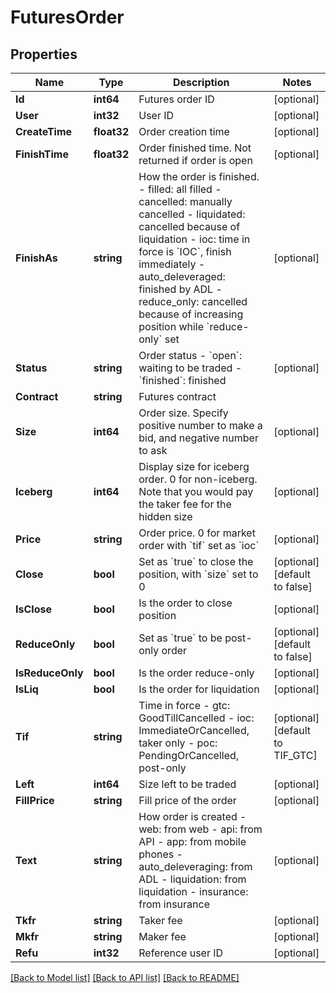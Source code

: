 # FuturesOrder

## Properties
Name | Type | Description | Notes
------------ | ------------- | ------------- | -------------
**Id** | **int64** | Futures order ID | [optional] 
**User** | **int32** | User ID | [optional] 
**CreateTime** | **float32** | Order creation time | [optional] 
**FinishTime** | **float32** | Order finished time. Not returned if order is open | [optional] 
**FinishAs** | **string** | How the order is finished.  - filled: all filled - cancelled: manually cancelled - liquidated: cancelled because of liquidation - ioc: time in force is &#x60;IOC&#x60;, finish immediately - auto_deleveraged: finished by ADL - reduce_only: cancelled because of increasing position while &#x60;reduce-only&#x60; set | [optional] 
**Status** | **string** | Order status  - &#x60;open&#x60;: waiting to be traded - &#x60;finished&#x60;: finished | [optional] 
**Contract** | **string** | Futures contract | 
**Size** | **int64** | Order size. Specify positive number to make a bid, and negative number to ask | [optional] 
**Iceberg** | **int64** | Display size for iceberg order. 0 for non-iceberg. Note that you would pay the taker fee for the hidden size | [optional] 
**Price** | **string** | Order price. 0 for market order with &#x60;tif&#x60; set as &#x60;ioc&#x60; | [optional] 
**Close** | **bool** | Set as &#x60;true&#x60; to close the position, with &#x60;size&#x60; set to 0 | [optional] [default to false]
**IsClose** | **bool** | Is the order to close position | [optional] 
**ReduceOnly** | **bool** | Set as &#x60;true&#x60; to be post-only order | [optional] [default to false]
**IsReduceOnly** | **bool** | Is the order reduce-only | [optional] 
**IsLiq** | **bool** | Is the order for liquidation | [optional] 
**Tif** | **string** | Time in force  - gtc: GoodTillCancelled - ioc: ImmediateOrCancelled, taker only - poc: PendingOrCancelled, post-only | [optional] [default to TIF_GTC]
**Left** | **int64** | Size left to be traded | [optional] 
**FillPrice** | **string** | Fill price of the order | [optional] 
**Text** | **string** | How order is created  - web: from web - api: from API - app: from mobile phones - auto_deleveraging: from ADL - liquidation: from liquidation - insurance: from insurance  | [optional] 
**Tkfr** | **string** | Taker fee | [optional] 
**Mkfr** | **string** | Maker fee | [optional] 
**Refu** | **int32** | Reference user ID | [optional] 

[[Back to Model list]](../README.md#documentation-for-models) [[Back to API list]](../README.md#documentation-for-api-endpoints) [[Back to README]](../README.md)


